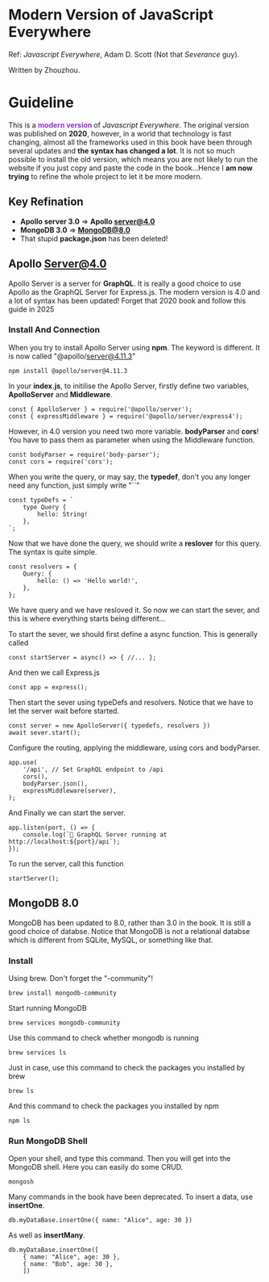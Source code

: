 # Modern Version of JavaScript Everywhere

Ref: _Javascript Everywhere_, Adam D. Scott (Not that _Severance_ guy).

Written by Zhouzhou.

# Guideline

This is a <span style="color: darkOrchid; font-weight: bold;"> modern version </span> of _Javascript Everywhere_. The original version was published on **2020**, however, in a world that technology is fast changing, almost all the frameworks used in this book have been through several updates and **the syntax has changed a lot**. It is not so much possible to install the old version, which means you are not likely to run the website if you just copy and paste the code in the book...Hence I **am now trying** to refine the whole project to let it be more modern.

## Key Refination

- **Apollo server 3.0** => **Apollo server@4.0**
- **MongoDB 3.0** => **MongoDB@8.0**
- That stupid **package.json** has been deleted!

## Apollo Server@4.0

Apollo Server is a server for **GraphQL**. It is really a good choice to use Apollo as the GraphQL Server for Express.js. The modern version is 4.0 and a lot of syntax has been updated! Forget that 2020 book and follow this guide in 2025

### Install And Connection

When you try to install Apollo Server using **npm**. The keyword is different. It is now called "@apollo/server@4.11.3"

    npm install @apollo/server@4.11.3

In your **index.js**, to initilise the Apollo Server, firstly define two variables, **ApolloServer** and **Middleware**.

    const { ApolloServer } = require('@apollo/server');
    const { expressMiddleware } = require('@apollo/server/express4');

However, in 4.0 version you need two more variable. **bodyParser** and **cors**! You have to pass them as parameter when using the Middleware function.

    const bodyParser = require('body-parser');
    const cors = require('cors');

When you write the query, or may say, the **typedef**, don't you any longer need any function, just simply write "``"

    const typeDefs = `
        type Query {
            hello: String!
        },
    `;

Now that we have done the query, we should write a **reslover** for this query. The syntax is quite simple.

    const resolvers = {
        Query: {
            hello: () => 'Hello world!',
        },
    };

We have query and we have resloved it. So now we can start the sever, and this is where everything starts being different...

To start the sever, we should first define a async function. This is generally called

    const startServer = async() => { //... };

And then we call Express.js

    const app = express();

Then start the sever using typeDefs and resolvers. Notice that we have to let the server wait before started.

    const server = new ApolloServer({ typedefs, resolvers })
    await sever.start();

Configure the routing, applying the middleware, using cors and bodyParser.

    app.use(
        '/api', // Set GraphQL endpoint to /api
        cors(),
        bodyParser.json(),
        expressMiddleware(server),
    );

And Finally we can start the server.

    app.listen(port, () => {
        console.log(`🚀 GraphQL Server running at http://localhost:${port}/api`);
    });

To run the server, call this function

    startServer();

## MongoDB 8.0

MongoDB has been updated to 8.0, rather than 3.0 in the book. It is still a good choice of databse. Notice that MongoDB is not a relational databse which is different from SQLite, MySQL, or something like that.

### Install

Using brew. Don't forget the "-community"!

    brew install mongodb-community

Start running MongoDB

    brew services mongodb-community

Use this command to check whether mongodb is running

    brew services ls

Just in case, use this command to check the packages you installed by brew

    brew ls

And this command to check the packages you installed by npm

    npm ls

### Run MongoDB Shell

Open your shell, and type this command. Then you will get into the MongoDB shell. Here you can easily do some CRUD.

    mongosh

Many commands in the book have been deprecated. To insert a data, use **insertOne**.

    db.myDataBase.insertOne({ name: "Alice", age: 30 })

As well as **insertMany**.

    db.myDataBase.insertOne([
        { name: "Alice", age: 30 },
        { name: "Bob", age: 30 },
        ])
